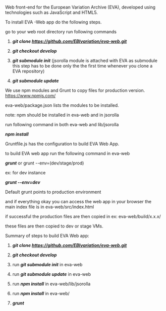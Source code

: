 Web front-end for the European Variation Archive (EVA), developed using technologies such as JavaScript and HTML5.

To install EVA -Web app do the following steps.

go to your web root directory run following commands

1. **_git clone https://github.com/EBIvariation/eva-web.git_**

2. **_git checkout develop_**

3. **_git submodule init_**  (jsorolla  module is attached with EVA as submodule  this step has to be done only the the first time whenever you clone a EVA repository)

4. **_git submodule update_** 

We use npm modules and Grunt to copy files for production version.
https://www.npmjs.com/

eva-web/package.json lists the modules to be installed.

note: npm should be installed in eva-web and in jsorolla

run following command in both eva-web and lib/jsorolla

**_npm install_** 

Gruntfile.js  has the configuration to build EVA Web App.

to build EVA web app run the following command in eva-web

**_grunt_** or grunt --env=(dev/stage/prod)

ex: for dev instance

**_grunt --env=dev_**

Default grunt points to production environment

and if everything okay you can access the web app in your browser
the main index file is in eva-web/src/index.html

if successful the production files are then copied in ex: eva-web/build/x.x.x/

these files are then copied to  dev or stage VMs.


Summary of steps  to build EVA Web app:

1. **_git clone https://github.com/EBIvariation/eva-web.git_**

2. **_git checkout develop_**

3. run **_git submodule init_** in eva-web

4. run **_git submodule update_** in eva-web

5. run **_npm install_** in eva-web/lib/jsorolla

6. run **_npm install_** in eva-web/

7. **_grunt_**
